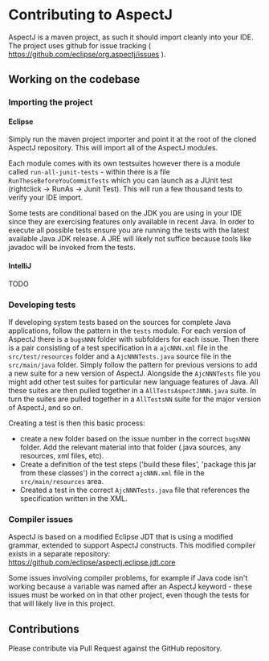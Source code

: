 # Contributing to AspectJ

AspectJ is a maven project, as such it should import cleanly into your IDE. The project uses github for issue tracking ( https://github.com/eclipse/org.aspectj/issues ).

## Working on the codebase

### Importing the project

#### Eclipse

Simply run the maven project importer and point it at the root of the cloned AspectJ repository. This will import all of the AspectJ
modules.

Each module comes with its own testsuites however there is a module called `run-all-junit-tests` - within there is a file `RunTheseBeforeYouCommitTests` which you can launch as a JUnit test (rightclick -> RunAs -> Junit Test).
This will run a few thousand tests to verify your IDE import.

Some tests are conditional based on the JDK you are using in your IDE since they are exercising features only available in recent Java.
In order to execute all possible tests ensure you are running the tests with the latest available Java JDK release.
A JRE will likely not suffice because tools like javadoc will be invoked from the tests.

#### IntelliJ

TODO


### Developing tests

If developing system tests based on the sources for complete Java applications, follow the pattern in the `tests` module.
For each version of AspectJ there is a `bugsNNN` folder with subfolders for each issue.
Then there is a pair consisting of a test specification in a `ajcNNN.xml` file in the `src/test/resources` folder and a `AjcNNNTests.java` source file in the `src/main/java` folder.
Simply follow the pattern for previous versions to add a new suite for a new version of AspectJ.
Alongside the `AjcNNNTests` file you might add other test suites for particular new language features of Java.
All these suites are then pulled together in a `AllTestsAspectJNNN.java` suite.
In turn the suites are pulled together in a `AllTestsNN` suite for the major version of AspectJ, and so on.

Creating a test is then this basic process:
- create a new folder based on the issue number in the correct `bugsNNN` folder.
Add the relevant material into that folder (.java sources, any resources, xml files, etc).
- Create a definition of the test steps ('build these files', 'package this jar from these classes') in the correct `ajcNNN.xml` file in the `src/main/resources` area.
- Created a test in the correct `AjcNNNTests.java` file that references the specification written in the XML.

### Compiler issues

AspectJ is based on a modified Eclipse JDT that is using a modified grammar, extended to support AspectJ constructs.
This modified compiler exists in a separate repository: https://github.com/eclipse/aspectj.eclipse.jdt.core

Some issues involving compiler problems, for example if Java code isn't working because a variable was named after an AspectJ keyword - these issues must be worked on in that other project, even though the tests for that will likely live in this project.

## Contributions

Please contribute via Pull Request against the GitHub repository.